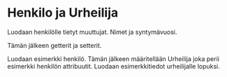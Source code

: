 # Henkilo ja Urheilija

Luodaan henkilölle tietyt muuttujat. Nimet ja syntymävuosi.

Tämän jälkeen getterit ja setterit.

Luodaan esimerkki henkilö. Tämän jälkeen määritellään Urheilija joka perii esimerkki henkilön attribuutit.
Luodaan esimerkkitiedot urheilijalle lopuksi.

